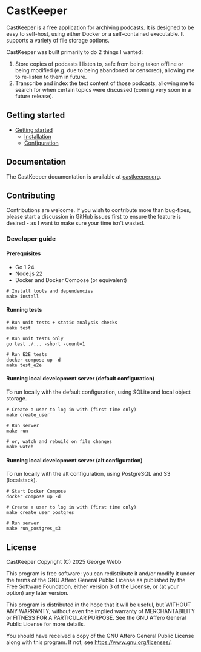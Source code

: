 # CastKeeper

CastKeeper is a free application for archiving podcasts. It is designed to be
easy to self-host, using either Docker or a self-contained executable. It
supports a variety of file storage options.

CastKeeper was built primarily to do 2 things I wanted:

1. Store copies of podcasts I listen to, safe from being taken offline or
   being modified (e.g. due to being abandoned or censored), allowing me to
   re-listen to them in future.
2. Transcribe and index the text content of those podcasts, allowing me to
   search for when certain topics were discussed (coming very soon in a
   future release).

## Getting started

- [Getting started](https://castkeeper.org/docs/intro)
  - [Installation](https://castkeeper.org/docs/getting-started/installation)
  - [Configuration](https://castkeeper.org/docs/getting-started/configuration)

## Documentation

The CastKeeper documentation is available at [castkeeper.org](https://castkeeper.org).

## Contributing

Contributions are welcome. If you wish to contribute more than bug-fixes,
please start a discussion in GitHub issues first to ensure the feature is
desired - as I want to make sure your time isn't wasted.

### Developer guide

#### Prerequisites

- Go 1.24
- Node.js 22
- Docker and Docker Compose (or equivalent)

```
# Install tools and dependencies
make install
```

#### Running tests

```
# Run unit tests + static analysis checks
make test

# Run unit tests only
go test ./... -short -count=1

# Run E2E tests
docker compose up -d
make test_e2e
```

#### Running local development server (default configuration)

To run locally with the default configuration, using SQLite and local object
storage.

```
# Create a user to log in with (first time only)
make create_user

# Run server
make run

# or, watch and rebuild on file changes
make watch
```

#### Running local development server (alt configuration)

To run locally with the alt configuration, using PostgreSQL and S3 (localstack).

```
# Start Docker Compose
docker compose up -d

# Create a user to log in with (first time only)
make create_user_postgres

# Run server
make run_postgres_s3
```

## License

CastKeeper
Copyright (C) 2025  George Webb

This program is free software: you can redistribute it and/or modify
it under the terms of the GNU Affero General Public License as
published by the Free Software Foundation, either version 3 of the
License, or (at your option) any later version.

This program is distributed in the hope that it will be useful,
but WITHOUT ANY WARRANTY; without even the implied warranty of
MERCHANTABILITY or FITNESS FOR A PARTICULAR PURPOSE.  See the
GNU Affero General Public License for more details.

You should have received a copy of the GNU Affero General Public License
along with this program.  If not, see <https://www.gnu.org/licenses/>.
